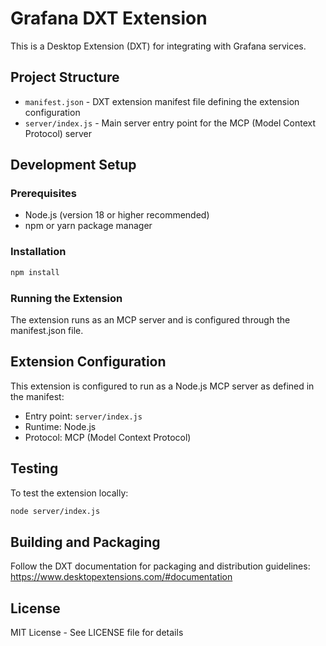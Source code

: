 # Grafana DXT Extension

This is a Desktop Extension (DXT) for integrating with Grafana services.

## Project Structure

- `manifest.json` - DXT extension manifest file defining the extension configuration
- `server/index.js` - Main server entry point for the MCP (Model Context Protocol) server

## Development Setup

### Prerequisites
- Node.js (version 18 or higher recommended)
- npm or yarn package manager

### Installation
```bash
npm install
```

### Running the Extension
The extension runs as an MCP server and is configured through the manifest.json file.

## Extension Configuration

This extension is configured to run as a Node.js MCP server as defined in the manifest:
- Entry point: `server/index.js`
- Runtime: Node.js
- Protocol: MCP (Model Context Protocol)

## Testing

To test the extension locally:
```bash
node server/index.js
```

## Building and Packaging

Follow the DXT documentation for packaging and distribution guidelines:
https://www.desktopextensions.com/#documentation

## License

MIT License - See LICENSE file for details